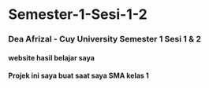 # Semester-1-Sesi-1-2
<h3>Dea Afrizal - Cuy University Semester 1 Sesi 1 &amp; 2</h3>
<h4>website hasil belajar saya</h4>
<h4>Projek ini saya buat saat saya SMA kelas 1</h4>
